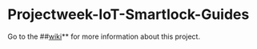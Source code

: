 # Projectweek-IoT-Smartlock-Guides
Go to the ##[wiki](https://github.com/vincelukkesen/Projectweek-IoT-Smartlock-Guides/wiki/Guides-for-this-project)** for more information about this project. 
